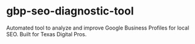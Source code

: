 # gbp-seo-diagnostic-tool
Automated tool to analyze and improve Google Business Profiles for local SEO. Built for Texas Digital Pros.

